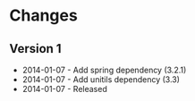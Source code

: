 # Changes

## Version 1

* 2014-01-07 - Add spring dependency (3.2.1)
* 2014-01-07 - Add unitils dependency (3.3)
* 2014-01-07 - Released

